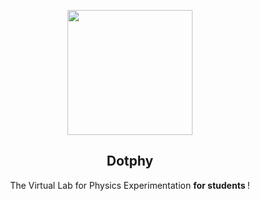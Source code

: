 <p align="center"> <img   width="200px"   src="https://res.cloudinary.com/de096et9z/image/upload/v1598932656/readme-icon_qpqyyx.svg"  align="center"/> 
<h2 align="center"> Dotphy </h2>
<p align="center"> The Virtual Lab for Physics Experimentation <strong> for students </strong>!</p>
</p>

